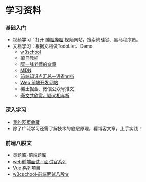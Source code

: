 # 学习资料

### 基础入门
- 视频学习：打开 [哔哩哔哩](http://www.bilibili.com/) 视频网站，搜索尚硅谷、黑马程序员。
- 文档学习：根据文档做TodoList、Demo
    - [w3school](https://www.w3school.com.cn/)
    - [菜鸟教程](https://www.runoob.com/)
    - [阮一峰老师的文章](https://www.ruanyifeng.com/)
    - [MDN](https://developer.mozilla.org/zh-CN/)
    - [前端知识点汇总--语雀文档](https://www.yuque.com/baiyueguang-rfnbu/tr4d0i)
    - [Web 前端开发网站](http://www.webqdkf.com/)
    - 稀土掘金、微信公众号推文
    - [奇文共欣赏，疑义相与析](https://github.com/jawil/blog/issues/6 )

### 深入学习

- [我的网页收藏](./group.html)
- 除了广泛学习还需了解技术的底层原理，看博客文章，上手实践！

### 前端八股文 

- [灵题库-前端题库](https://www.lingtiku.com/)
- [web前端面试 - 面试官系列](https://vue3js.cn/interview/)
- [Vue 系列项目](https://vue3js.cn/)
- [w3cschool-前端面试八股文](https://www.w3cschool.cn/web_interview/)